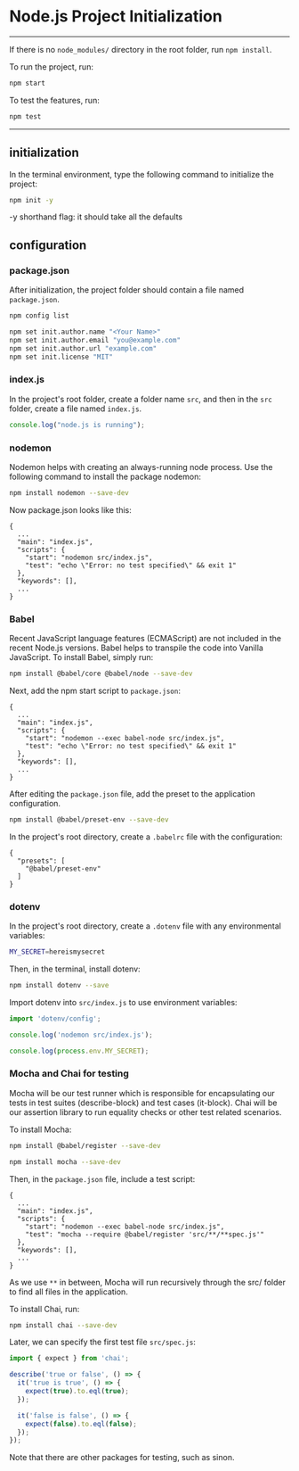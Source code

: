 # Node.js Project Initialization

---

If there is no `node_modules/` directory in the root folder, run `npm install`.

To run the project, run:

```bash
npm start
```

To test the features, run:

```bash
npm test
```

---

## initialization

In the terminal environment, type the following command to initialize the project:

```bash
npm init -y
```

-y shorthand flag: it should take all the defaults

## configuration

### package.json

After initialization, the project folder should contain a file named `package.json`.

```bash
npm config list

npm set init.author.name "<Your Name>"
npm set init.author.email "you@example.com"
npm set init.author.url "example.com"
npm set init.license "MIT"
```

### index.js

In the project's root folder, create a folder name `src`, and then in the `src` folder, create a file named `index.js`.

```javascript
console.log("node.js is running");
```

### nodemon

Nodemon helps with creating an always-running node process. Use the following command to install the package nodemon:

```bash
npm install nodemon --save-dev
```

Now package.json looks like this:

```json5
{
  ...
  "main": "index.js",
  "scripts": {
    "start": "nodemon src/index.js",
    "test": "echo \"Error: no test specified\" && exit 1"
  },
  "keywords": [],
  ...
}
```

### Babel

Recent JavaScript language features (ECMAScript) are not included in the recent Node.js versions. Babel helps to transpile the code into Vanilla JavaScript. To install Babel, simply run:

```bash
npm install @babel/core @babel/node --save-dev
```

Next, add the npm start script to `package.json`:

```json5
{
  ...
  "main": "index.js",
  "scripts": {
    "start": "nodemon --exec babel-node src/index.js",
    "test": "echo \"Error: no test specified\" && exit 1"
  },
  "keywords": [],
  ...
}
```

After editing the `package.json` file, add the preset to the application configuration.

```bash
npm install @babel/preset-env --save-dev
```

In the project's root directory, create a `.babelrc` file with the configuration:

```json5
{
  "presets": [
    "@babel/preset-env"
  ]
}
```

### dotenv

In the project's root directory, create a `.dotenv` file with any environmental variables:

```bash
MY_SECRET=hereismysecret
```

Then, in the terminal, install dotenv:

```bash
npm install dotenv --save
```

Import dotenv into `src/index.js` to use environment variables:

```javascript
import 'dotenv/config';

console.log('nodemon src/index.js');

console.log(process.env.MY_SECRET);
```

### Mocha and Chai for testing

Mocha will be our test runner which is responsible for encapsulating our tests in test suites (describe-block) and test cases (it-block). Chai will be our assertion library to run equality checks or other test related scenarios.

To install Mocha:

```bash
npm install @babel/register --save-dev
```

```bash
npm install mocha --save-dev
```

Then, in the `package.json` file, include a test script:

```json5
{
  ...
  "main": "index.js",
  "scripts": {
    "start": "nodemon --exec babel-node src/index.js",
    "test": "mocha --require @babel/register 'src/**/**spec.js'"
  },
  "keywords": [],
  ...
}
```

As we use `**` in between, Mocha will run recursively through the src/ folder to find all files in the application.

To install Chai, run:

```bash
npm install chai --save-dev
```

Later, we can specify the first test file `src/spec.js`:

```javascript
import { expect } from 'chai';

describe('true or false', () => {
  it('true is true', () => {
    expect(true).to.eql(true);
  });

  it('false is false', () => {
    expect(false).to.eql(false);
  });
});
```

Note that there are other packages for testing, such as sinon.
